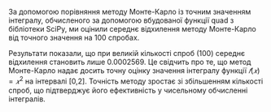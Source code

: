 За допомогою порівняння методу Монте-Карло із точним значенням інтегралу, обчисленого за допомогою вбудованої функції quad з бібліотеки SciPy, ми оцінили середнє відхилення методу Монте-Карло від точного значення на 100 спробах.

Результати показали, що при великій кількості спроб (100) середнє відхилення становить лише 0.0002569. Це свідчить про те, що метод Монте-Карло надає досить точну оцінку значення інтегралу функції 
$𝑓(𝑥)=𝑥^2$ на інтервалі [0,2]. Точність методу зростає зі збільшенням кількості спроб, що підтверджує його ефективність у чисельному обчисленні інтегралів.
